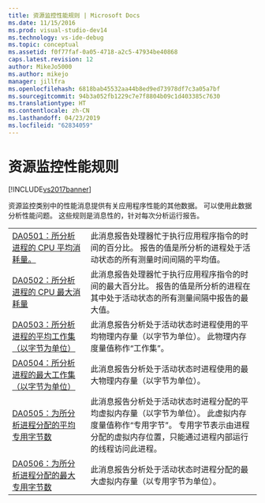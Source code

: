 ```yaml
---
title: 资源监控性能规则 | Microsoft Docs
ms.date: 11/15/2016
ms.prod: visual-studio-dev14
ms.technology: vs-ide-debug
ms.topic: conceptual
ms.assetid: f0f77faf-0a05-4718-a2c5-47934be40868
caps.latest.revision: 12
author: MikeJo5000
ms.author: mikejo
manager: jillfra
ms.openlocfilehash: 6818bab45532aa44b8ed9ed73978df7c3a05a7bf
ms.sourcegitcommit: 94b3a052fb1229c7e7f8804b09c1d403385c7630
ms.translationtype: HT
ms.contentlocale: zh-CN
ms.lasthandoff: 04/23/2019
ms.locfileid: "62834059"
---
```

# <a name="resource-monitoring-performance-rules"></a>资源监控性能规则
[!INCLUDE[vs2017banner](../includes/vs2017banner.md)]

资源监控类别中的性能消息提供有关应用程序性能的其他数据。 可以使用此数据分析性能问题。 这些规则是消息性的，针对每次分析运行报告。  
  
|||  
|-|-|  
|[DA0501：所分析进程的 CPU 平均消耗量。](../profiling/da0501-average-cpu-consumption-by-the-process-being-profiled.md)|此消息报告处理器忙于执行应用程序指令的时间的百分比。 报告的值是所分析的进程处于活动状态的所有测量时间间隔的平均值。|  
|[DA0502：所分析进程的 CPU 最大消耗量](../profiling/da0502-maximum-cpu-consumption-by-the-process-being-profiled.md)|此消息报告处理器忙于执行应用程序指令的时间的最大百分比。 报告的值是所分析的进程在其中处于活动状态的所有测量间隔中报告的最大值。|  
|[DA0503：所分析进程的平均工作集（以字节为单位）](../profiling/da0503-average-working-set-in-bytes-for-the-process-being-profiled.md)|此消息报告分析处于活动状态时进程使用的平均物理内存量（以字节为单位）。 此物理内存度量值称作“工作集”。|  
|[DA0504：所分析进程的最大工作集（以字节为单位）](../profiling/da0504-maximum-working-set-in-bytes-for-the-process-being-profiled.md)|此消息报告分析处于活动状态时进程使用的最大物理内存量（以字节为单位）。|  
|[DA0505：为所分析进程分配的平均专用字节数](../profiling/da0505-average-private-bytes-allocated-for-the-process-being-profiled.md)|此消息报告分析处于活动状态时进程分配的平均虚拟内存量（以字节为单位）。 此虚拟内存度量值称作“专用字节”。 专用字节表示由进程分配的虚拟内存位置，只能通过进程内部运行的线程访问此进程。|  
|[DA0506：为所分析进程分配的最大专用字节数](../profiling/da0506-maximum-private-bytes-allocated-for-the-process-being-profiled.md)|此消息报告分析处于活动状态时进程分配的最大虚拟内存量（以专用字节为单位）。|
